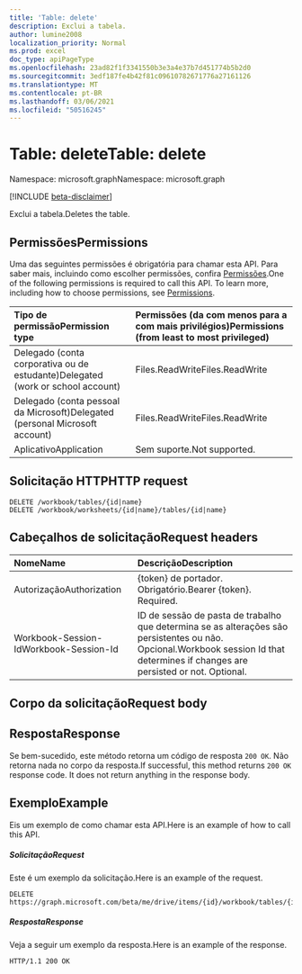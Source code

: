 ```yaml
---
title: 'Table: delete'
description: Exclui a tabela.
author: lumine2008
localization_priority: Normal
ms.prod: excel
doc_type: apiPageType
ms.openlocfilehash: 23ad82f1f3341550b3e3a4e37b7d451774b5b2d0
ms.sourcegitcommit: 3edf187fe4b42f81c09610782671776a27161126
ms.translationtype: MT
ms.contentlocale: pt-BR
ms.lasthandoff: 03/06/2021
ms.locfileid: "50516245"
---
```

# <a name="table-delete"></a><span data-ttu-id="5ab75-103">Table: delete</span><span class="sxs-lookup"><span data-stu-id="5ab75-103">Table: delete</span></span>

<span data-ttu-id="5ab75-104">Namespace: microsoft.graph</span><span class="sxs-lookup"><span data-stu-id="5ab75-104">Namespace: microsoft.graph</span></span>

[!INCLUDE [beta-disclaimer](../../includes/beta-disclaimer.md)]

<span data-ttu-id="5ab75-105">Exclui a tabela.</span><span class="sxs-lookup"><span data-stu-id="5ab75-105">Deletes the table.</span></span>
## <a name="permissions"></a><span data-ttu-id="5ab75-106">Permissões</span><span class="sxs-lookup"><span data-stu-id="5ab75-106">Permissions</span></span>
<span data-ttu-id="5ab75-p101">Uma das seguintes permissões é obrigatória para chamar esta API. Para saber mais, incluindo como escolher permissões, confira [Permissões](/graph/permissions-reference).</span><span class="sxs-lookup"><span data-stu-id="5ab75-p101">One of the following permissions is required to call this API. To learn more, including how to choose permissions, see [Permissions](/graph/permissions-reference).</span></span>

|<span data-ttu-id="5ab75-109">Tipo de permissão</span><span class="sxs-lookup"><span data-stu-id="5ab75-109">Permission type</span></span>      | <span data-ttu-id="5ab75-110">Permissões (da com menos para a com mais privilégios)</span><span class="sxs-lookup"><span data-stu-id="5ab75-110">Permissions (from least to most privileged)</span></span>              |
|:--------------------|:---------------------------------------------------------|
|<span data-ttu-id="5ab75-111">Delegado (conta corporativa ou de estudante)</span><span class="sxs-lookup"><span data-stu-id="5ab75-111">Delegated (work or school account)</span></span> | <span data-ttu-id="5ab75-112">Files.ReadWrite</span><span class="sxs-lookup"><span data-stu-id="5ab75-112">Files.ReadWrite</span></span>    |
|<span data-ttu-id="5ab75-113">Delegado (conta pessoal da Microsoft)</span><span class="sxs-lookup"><span data-stu-id="5ab75-113">Delegated (personal Microsoft account)</span></span> | <span data-ttu-id="5ab75-114">Files.ReadWrite</span><span class="sxs-lookup"><span data-stu-id="5ab75-114">Files.ReadWrite</span></span>    |
|<span data-ttu-id="5ab75-115">Aplicativo</span><span class="sxs-lookup"><span data-stu-id="5ab75-115">Application</span></span> | <span data-ttu-id="5ab75-116">Sem suporte.</span><span class="sxs-lookup"><span data-stu-id="5ab75-116">Not supported.</span></span> |

## <a name="http-request"></a><span data-ttu-id="5ab75-117">Solicitação HTTP</span><span class="sxs-lookup"><span data-stu-id="5ab75-117">HTTP request</span></span>
<!-- { "blockType": "ignored" } -->
```http
DELETE /workbook/tables/{id|name}
DELETE /workbook/worksheets/{id|name}/tables/{id|name}

```
## <a name="request-headers"></a><span data-ttu-id="5ab75-118">Cabeçalhos de solicitação</span><span class="sxs-lookup"><span data-stu-id="5ab75-118">Request headers</span></span>
| <span data-ttu-id="5ab75-119">Nome</span><span class="sxs-lookup"><span data-stu-id="5ab75-119">Name</span></span>       | <span data-ttu-id="5ab75-120">Descrição</span><span class="sxs-lookup"><span data-stu-id="5ab75-120">Description</span></span>|
|:---------------|:----------|
| <span data-ttu-id="5ab75-121">Autorização</span><span class="sxs-lookup"><span data-stu-id="5ab75-121">Authorization</span></span>  | <span data-ttu-id="5ab75-p102">{token} de portador. Obrigatório.</span><span class="sxs-lookup"><span data-stu-id="5ab75-p102">Bearer {token}. Required.</span></span> |
| <span data-ttu-id="5ab75-124">Workbook-Session-Id</span><span class="sxs-lookup"><span data-stu-id="5ab75-124">Workbook-Session-Id</span></span>  | <span data-ttu-id="5ab75-p103">ID de sessão de pasta de trabalho que determina se as alterações são persistentes ou não. Opcional.</span><span class="sxs-lookup"><span data-stu-id="5ab75-p103">Workbook session Id that determines if changes are persisted or not. Optional.</span></span>|

## <a name="request-body"></a><span data-ttu-id="5ab75-127">Corpo da solicitação</span><span class="sxs-lookup"><span data-stu-id="5ab75-127">Request body</span></span>

## <a name="response"></a><span data-ttu-id="5ab75-128">Resposta</span><span class="sxs-lookup"><span data-stu-id="5ab75-128">Response</span></span>

<span data-ttu-id="5ab75-p104">Se bem-sucedido, este método retorna um código de resposta `200 OK`. Não retorna nada no corpo da resposta.</span><span class="sxs-lookup"><span data-stu-id="5ab75-p104">If successful, this method returns `200 OK` response code. It does not return anything in the response body.</span></span>

## <a name="example"></a><span data-ttu-id="5ab75-131">Exemplo</span><span class="sxs-lookup"><span data-stu-id="5ab75-131">Example</span></span>
<span data-ttu-id="5ab75-132">Eis um exemplo de como chamar esta API.</span><span class="sxs-lookup"><span data-stu-id="5ab75-132">Here is an example of how to call this API.</span></span>
##### <a name="request"></a><span data-ttu-id="5ab75-133">Solicitação</span><span class="sxs-lookup"><span data-stu-id="5ab75-133">Request</span></span>
<span data-ttu-id="5ab75-134">Este é um exemplo da solicitação.</span><span class="sxs-lookup"><span data-stu-id="5ab75-134">Here is an example of the request.</span></span>
<!-- {
  "blockType": "request",
  "name": "table_delete"
}-->
```http
DELETE https://graph.microsoft.com/beta/me/drive/items/{id}/workbook/tables/{id|name}
```

##### <a name="response"></a><span data-ttu-id="5ab75-135">Resposta</span><span class="sxs-lookup"><span data-stu-id="5ab75-135">Response</span></span>
<span data-ttu-id="5ab75-136">Veja a seguir um exemplo da resposta.</span><span class="sxs-lookup"><span data-stu-id="5ab75-136">Here is an example of the response.</span></span> 
<!-- {
  "blockType": "response",
  "truncated": true,
  "@odata.type": "microsoft.graph.none"
} -->
```http
HTTP/1.1 200 OK
```

<!-- uuid: 8fcb5dbc-d5aa-4681-8e31-b001d5168d79
2015-10-25 14:57:30 UTC -->
<!--
{
  "type": "#page.annotation",
  "description": "Table: delete",
  "keywords": "",
  "section": "documentation",
  "tocPath": "",
  "suppressions": []
}
-->


